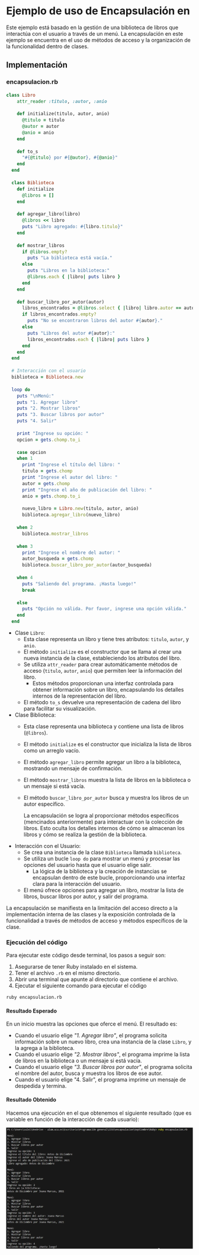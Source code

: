 # Ejemplo de uso de Encapsulación en 


Este ejemplo está basado en la gestión de una biblioteca de libros que interactúa con el usuario a través de un menú. La encapsulación en este ejemplo se encuentra en el uso de métodos de acceso y la organización de la funcionalidad dentro de clases.


## Implementación

### encapsulacion.rb
```rb
class Libro
    attr_reader :titulo, :autor, :anio
  
    def initialize(titulo, autor, anio)
      @titulo = titulo
      @autor = autor
      @anio = anio
    end
  
    def to_s
      "#{@titulo} por #{@autor}, #{@anio}"
    end
  end
  
  class Biblioteca
    def initialize
      @libros = []
    end
  
    def agregar_libro(libro)
      @libros << libro
      puts "Libro agregado: #{libro.titulo}"
    end
  
    def mostrar_libros
      if @libros.empty?
        puts "La biblioteca está vacía."
      else
        puts "Libros en la biblioteca:"
        @libros.each { |libro| puts libro }
      end
    end
  
    def buscar_libro_por_autor(autor)
      libros_encontrados = @libros.select { |libro| libro.autor == autor }
      if libros_encontrados.empty?
        puts "No se encontraron libros del autor #{autor}."
      else
        puts "Libros del autor #{autor}:"
        libros_encontrados.each { |libro| puts libro }
      end
    end
  end
  
  # Interacción con el usuario
  biblioteca = Biblioteca.new
  
  loop do
    puts "\nMenú:"
    puts "1. Agregar libro"
    puts "2. Mostrar libros"
    puts "3. Buscar libros por autor"
    puts "4. Salir"
  
    print "Ingrese su opción: "
    opcion = gets.chomp.to_i
  
    case opcion
    when 1
      print "Ingrese el título del libro: "
      titulo = gets.chomp
      print "Ingrese el autor del libro: "
      autor = gets.chomp
      print "Ingrese el año de publicación del libro: "
      anio = gets.chomp.to_i
  
      nuevo_libro = Libro.new(titulo, autor, anio)
      biblioteca.agregar_libro(nuevo_libro)
  
    when 2
      biblioteca.mostrar_libros
  
    when 3
      print "Ingrese el nombre del autor: "
      autor_busqueda = gets.chomp
      biblioteca.buscar_libro_por_autor(autor_busqueda)
  
    when 4
      puts "Saliendo del programa. ¡Hasta luego!"
      break
  
    else
      puts "Opción no válida. Por favor, ingrese una opción válida."
    end
  end
```


* Clase `Libro`:
    * Esta clase representa un libro y tiene tres atributos: `titulo`, `autor`, y `anio`.
    * El método `initialize` es el constructor que se llama al crear una nueva instancia de la clase, estableciendo los atributos del libro.
    * Se utiliza `attr_reader` para crear automáticamente métodos de acceso (`titulo`, `autor`, `anio`) que permiten leer la información del libro.
	    * Estos métodos proporcionan una interfaz controlada para obtener información sobre un libro, encapsulando los detalles internos de la representación del libro.
    * El método `to_s` devuelve una representación de cadena del libro para facilitar su visualización.
* Clase Biblioteca:
    * Esta clase representa una biblioteca y contiene una lista de libros (`@libros`).
    * El método `initialize` es el constructor que inicializa la lista de libros como un arreglo vacío.
    * El método `agregar_libro` permite agregar un libro a la biblioteca, mostrando un mensaje de confirmación.
    * El método `mostrar_libros` muestra la lista de libros en la biblioteca o un mensaje si está vacía.
    * El método `buscar_libro_por_autor` busca y muestra los libros de un autor específico.


      La encapsulación  se logra al proporcionar métodos específicos (mencinados anteriormente) para interactuar con la colección de libros. Esto oculta los detalles internos de cómo se almacenan los libros y cómo se realiza la gestión de la biblioteca.
* Interacción con el Usuario:
    * Se crea una instancia de la clase `Biblioteca` llamada `biblioteca`.
    * Se utiliza un bucle `loop do` para mostrar un menú y procesar las opciones del usuario hasta que el usuario elige salir.
	    * La lógica de la biblioteca y la creación de instancias se encapsulan dentro de este bucle, proporcionando una interfaz clara para la interacción del usuario.
    * El menú ofrece opciones para agregar un libro, mostrar la lista de libros, buscar libros por autor, y salir del programa.


La encapsulación se manifiesta en la limitación del acceso directo a la implementación interna de las clases y la exposición controlada de la funcionalidad a través de métodos de acceso y métodos específicos de la clase.


### Ejecución del código
Para ejecutar este código desde terminal, los pasos a seguir son:
1. Asegurarse de tener Ruby instalado en el sistema.
2. Tener el archivo `.rb` en el mismo directorio.
3. Abrir una terminal que apunte al directorio que contiene el archivo.
4. Ejecutar el siguiente comando para ejecutar el código
```bash
ruby encapsulacion.rb
```

#### Resultado Esperado

En un inicio muestra las opciones que oferce el menú. El resultado es:
* Cuando el usuario elige *"1. Agregar libro"*, el programa solicita información sobre un nuevo libro, crea una instancia de la clase `Libro`, y la agrega a la biblioteca.
* Cuando el usuario elige *"2. Mostrar libros"*, el programa imprime la lista de libros en la biblioteca o un mensaje si está vacía.
* Cuando el usuario elige *"3. Buscar libros por autor"*, el programa solicita el nombre del autor, busca y muestra los libros de ese autor.
* Cuando el usuario elige "4. Salir", el programa imprime un mensaje de despedida y termina.

#### Resultado Obtenido

Hacemos una ejecución en el que obtenemos el siguiente resultado (que es variable en función de la interacción de cada usuario):

![Resultado de la ejecución del ejemplo](Resultado.png "Resultado")
